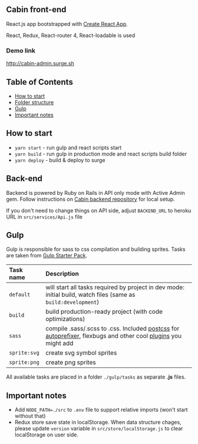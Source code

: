 ## Cabin front-end
React.js app bootstrapped with [Create React App](https://github.com/facebookincubator/create-react-app).

React, Redux, React-router 4, React-loadable is used

### Demo link
http://cabin-admin.surge.sh

## Table of Contents
- [How to start](#hot-to-start)
- [Folder structure](#folder-structure)
- [Gulp](#gulp)
- [Important notes](#important-notes)

## How to start
* `yarn start` - run gulp and react scripts start
* `yarn build` - run gulp in production mode and react scripts build folder
* `yarn deploy` - build & deploy to surge

## Back-end
Backend is powered by Ruby on Rails in API only mode with Active Admin gem. Follow instructions on [Cabin backend repository](https://gitlab.com/cabin-landing-page/cabin-back) for local setup.

If you don't need to change things on API side, adjust `BACKEND_URL` to heroku URL in `src/services/Api.js` file

## Gulp
Gulp is responsible for sass to css compilation and building sprites. Tasks are taken from [Gulp Starter Pack](http://github.com/dpmango/gulp-starter-pack).

Task name          | Description                                                      
:------------------|:----------------------------------
`default`          | will start all tasks required by project in dev mode: initial build, watch files (same as `build:development`)
`build`            | build production-ready project (with code optimizations)
`sass` 	           | compile .sass/.scss to .css. Included [postcss](https://github.com/postcss/postcss) for [autoprefixer](https://github.com/postcss/autoprefixer), flexbugs and other cool [plugins](https://github.com/postcss/postcss#plugins) you might add
`sprite:svg`       | create svg symbol sprites
`sprite:png`       | create png sprites

All available tasks are placed in a folder `./gulp/tasks` as separate **.js** files.

## Important notes
- Add `NODE_PATH=./src` to `.env` file to support relative imports (won't start without that)
- Redux store save state in localStorage. When data structure chages, please update `version` variable in `src/store/localStorage.js` to clear localStorage on user side.
